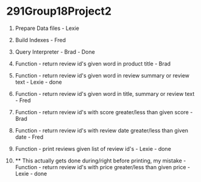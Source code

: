 # 291Group18Project2

1. Prepare Data files - Lexie
2. Build Indexes - Fred
3. Query Interpreter - Brad - Done
4. Function - return review id's given word in product title - Brad
5. Function - return review id's given word in review summary or review text - Lexie - done
6. Function - return review id's given word in title, summary or review text - Fred
7. Function - return review id's with score greater/less than given score - Brad
9. Function - return review id's with review date greater/less than given date - Fred
10. Function - print reviews given list of review id's - Lexie - done

11. ** This actually gets done during/right before printing, my mistake - Function - return review id's with price greater/less than given price - Lexie - done 


